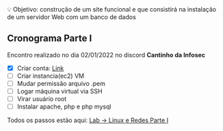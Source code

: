 
<aside>
💡  Objetivo: construção de um site funcional e que consistirá na instalação de um servidor Web com um banco de dados

</aside>

## Cronograma Parte I

Encontro realizado no dia 02/01/2022 no discord **Cantinho da Infosec**

- [x]  Criar conta: [Link](https://portal.aws.amazon.com/billing/signup#/start/email)
- [ ]  Criar instancia(ec2) VM
- [ ]  Mudar permissão arquivo .pem
- [ ]  Logar máquina virtual via SSH
- [ ]  Virar usuário root
- [ ]  Instalar apache, php e php mysql

Todos os passos estão aqui: [Lab → Linux e Redes Parte I](https://denim-flight-0a6.notion.site/Lab-Linux-e-Redes-f79242e6db3b4a6184e9e413c0956b35)